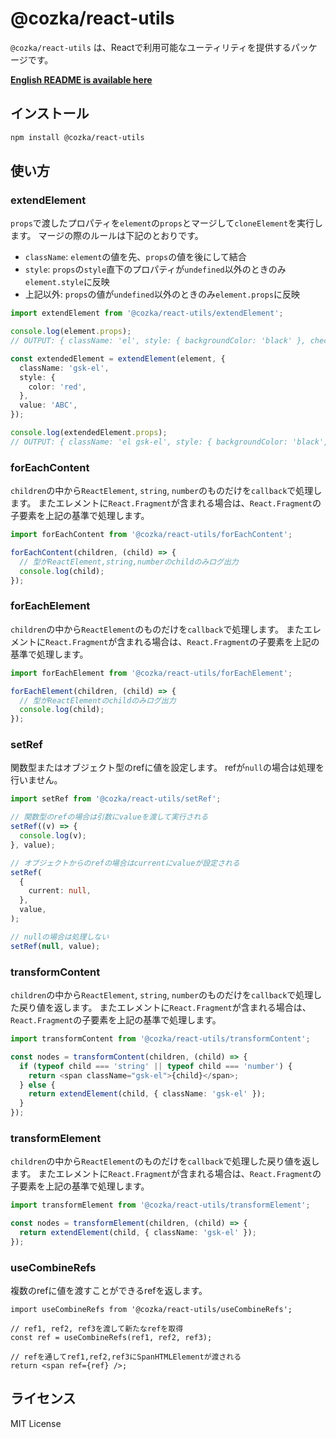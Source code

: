 # @cozka/react-utils

`@cozka/react-utils` は、Reactで利用可能なユーティリティを提供するパッケージです。

**[English README is available here](./README.md)**

## インストール

```sh
npm install @cozka/react-utils
```

## 使い方

### extendElement

`props`で渡したプロパティを`element`の`props`とマージして`cloneElement`を実行します。
マージの際のルールは下記のとおりです。

- `className`: `element`の値を先、`props`の値を後にして結合
- `style`: `props`の`style`直下のプロパティが`undefined`以外のときのみ`element.style`に反映
- 上記以外: `props`の値が`undefined`以外のときのみ`element.props`に反映

```typescript
import extendElement from '@cozka/react-utils/extendElement';

console.log(element.props);
// OUTPUT: { className: 'el', style: { backgroundColor: 'black' }, checked: true }

const extendedElement = extendElement(element, {
  className: 'gsk-el',
  style: {
    color: 'red',
  },
  value: 'ABC',
});

console.log(extendedElement.props);
// OUTPUT: { className: 'el gsk-el', style: { backgroundColor: 'black', color: 'red' }, checked: true, value: 'ABC' }
```

### forEachContent

`children`の中から`ReactElement`, `string`, `number`のものだけを`callback`で処理します。
またエレメントに`React.Fragment`が含まれる場合は、`React.Fragment`の子要素を上記の基準で処理します。

```typescript
import forEachContent from '@cozka/react-utils/forEachContent';

forEachContent(children, (child) => {
  // 型がReactElement,string,numberのchildのみログ出力
  console.log(child);
});
```

### forEachElement

`children`の中から`ReactElement`のものだけを`callback`で処理します。
またエレメントに`React.Fragment`が含まれる場合は、`React.Fragment`の子要素を上記の基準で処理します。

```typescript
import forEachElement from '@cozka/react-utils/forEachElement';

forEachElement(children, (child) => {
  // 型がReactElementのchildのみログ出力
  console.log(child);
});
```

### setRef

関数型またはオブジェクト型のrefに値を設定します。
refが`null`の場合は処理を行いません。

```typescript
import setRef from '@cozka/react-utils/setRef';

// 関数型のrefの場合は引数にvalueを渡して実行される
setRef((v) => {
  console.log(v);
}, value);

// オブジェクトからのrefの場合はcurrentにvalueが設定される
setRef(
  {
    current: null,
  },
  value,
);

// nullの場合は処理しない
setRef(null, value);
```

### transformContent

`children`の中から`ReactElement`, `string`, `number`のものだけを`callback`で処理した戻り値を返します。
またエレメントに`React.Fragment`が含まれる場合は、`React.Fragment`の子要素を上記の基準で処理します。

```typescript
import transformContent from '@cozka/react-utils/transformContent';

const nodes = transformContent(children, (child) => {
  if (typeof child === 'string' || typeof child === 'number') {
    return <span className="gsk-el">{child}</span>;
  } else {
    return extendElement(child, { className: 'gsk-el' });
  }
});
```

### transformElement

`children`の中から`ReactElement`のものだけを`callback`で処理した戻り値を返します。
またエレメントに`React.Fragment`が含まれる場合は、`React.Fragment`の子要素を上記の基準で処理します。

```typescript
import transformElement from '@cozka/react-utils/transformElement';

const nodes = transformElement(children, (child) => {
  return extendElement(child, { className: 'gsk-el' });
});
```

### useCombineRefs

複数のrefに値を渡すことができるrefを返します。

```tsx
import useCombineRefs from '@cozka/react-utils/useCombineRefs';

// ref1, ref2, ref3を渡して新たなrefを取得
const ref = useCombineRefs(ref1, ref2, ref3);

// refを通してref1,ref2,ref3にSpanHTMLElementが渡される
return <span ref={ref} />;
```

## ライセンス

MIT License
